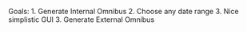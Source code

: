 Goals: 1. Generate Internal Omnibus 2. Choose any date range 3. Nice simplistic GUI 3. Generate External Omnibus